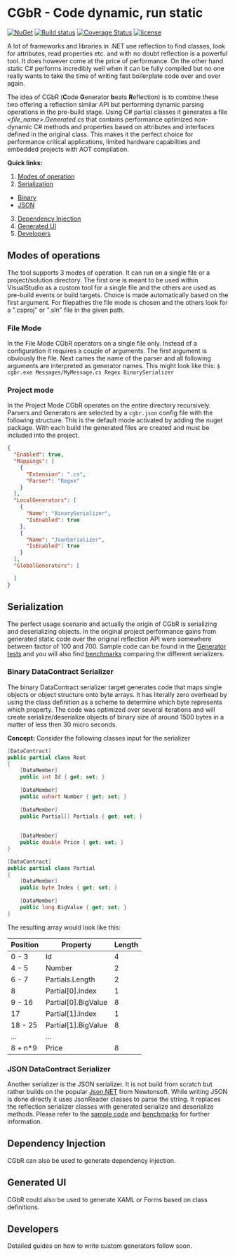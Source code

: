 # CGbR - Code dynamic, run static
[![NuGet](https://img.shields.io/nuget/v/CGbR.svg)](https://www.nuget.org/packages/CGbR/)
[![Build status](https://ci.appveyor.com/api/projects/status/9lbxnkji7ifaws2k?svg=true)](https://ci.appveyor.com/project/Toxantron/cgbr)
[![Coverage Status](https://coveralls.io/repos/github/Toxantron/CGbR/badge.svg?branch=master)](https://coveralls.io/github/Toxantron/CGbR?branch=master)
[![license](https://img.shields.io/github/license/mashape/apistatus.svg?maxAge=2592000)](https://github.com/Toxantron/CGbR/blob/master/LICENSE)

A lot of frameworks and libraries in .NET use reflection to find classes, look for attributes, read properties etc. 
and with no doubt reflection is a powerful tool. It does however come at the price of performance. On the other hand
static C# performs incredibly well when it can be fully compiled but no one really wants to take the time of writing
fast boilerplate code over and over again. 

The idea of CGbR (**C**ode **G**enerator **b**eats **R**eflection) is to combine these two offering a reflection similar API but 
performing dynamic parsing operations in the pre-build stage. Using C# partial classes it generates a file _<file_name>.Generated.cs_ 
that contains performance optimized non-dynamic C# methods and properties based on attributes and interfaces defined in the original
class. This makes it the perfect choice for performance critical applications, limited hardware capabilties and embedded projects with AOT compilation.

**Quick links:**

1. [Modes of operation](#modes-of-operation)
2. [Serialization](#serialization)
  * [Binary](#binary-datacontract-serializer)
  * [JSON](#json-datacontract-serializer)
3. [Dependency Injection](#dependency-injection)
4. [Generated UI](#generated-ui)
5. [Developers](#developers)

## Modes of operations
The tool supports 3 modes of operation. It can run on a single file or a project/solution directory. The first one is meant
to be used within VisualStudio as a custom tool for a single file and the others are used as pre-build events or build
targets. Choice is made automatically based on the first argument. For filepathes the file mode is chosen and the others look for a 
".csproj" or ".sln" file in the given path.

### File Mode
In the File Mode CGbR operators on a single file only. Instead of a configuration it requires a couple of arguments. The first
argument is obviously the file. Next cames the name of the parser and all following arguments are interpreted as generator names.
This might look like this: `$ cgbr.exe Messages/MyMessage.cs Regex BinarySerializer`

### Project mode
In the Project Mode CGbR operates on the entire directory recursively. Parsers and Generators are selected by a `cgbr.json` config file with the following structure. This is the default mode activated by adding the nuget package. With each build the generated files are created and must be included into the project.

```json
{
  "Enabled": true,
  "Mappings": [
    {
      "Extension": ".cs",
      "Parser": "Regex"
    }
  ],
  "LocalGenerators": [
    {
      "Name": "BinarySerializer",
      "IsEnabled": true
    },
    {
      "Name": "JsonSerializer",
      "IsEnabled": true
    }
  ],
  "GlobalGenerators": [

  ]
}
```

## Serialization
The perfect usage scenario and actually the origin of CGbR is serializing and deserializing objects. In the original
project performance gains from generated static code over the original reflection API were somewhere between factor of
100 and 700.
Sample code can be found in the [Generator tests](https://github.com/Toxantron/CGbR/tree/master/CGbR.GeneratorTests)
and you will also find [benchmarks](https://github.com/Toxantron/CGbR/tree/master/CGbR.Benchmarks) comparing the different serializers.

### Binary DataContract Serializer
The binary DataContract serializer target generates code that maps single objects or object structure onto byte arrays.
It has literally zero overhead by using the class definition as a scheme to determine which byte represents which property.
The code was optimized over several iterations and will create serialize/deserialize objects of binary size of around 1500 
bytes in a matter of less then 30 micro seconds.

**Concept:**
Consider the following classes input for the serializer
```c#
[DataContract]
public partial class Root
{
	[DataMember]
	public int Id { get; set; }
	
	[DataMember]
	public ushort Number { get; set; }
	
	[DataMember]
	public Partial[] Partials { get; set; }
	
	
	[DataMember]
	public double Price { get; set; }
}

[DataContract]
public partial class Partial
{
	[DataMember]
	public byte Index { get; set; }
	
	[DataMember]
	public long BigValue { get; set; }
}
```

The resulting array would look like this:

| Position | Property    | Length |
| -------- | ----------- |--------|
| 0 - 3    | Id     | 4 |
| 4 - 5    | Number | 2 |
| 6 - 7    | Partials.Length | 2 |
| 8        | Partial[0].Index | 1 |
| 9 - 16   | Partial[0].BigValue | 8 |
| 17       | Partial[1].Index | 1 |
| 18 - 25  | Partial[1].BigValue | 8 |
| ...      | ... | |
| 8 + n*9  | Price | 8 |

### JSON DataContract Serializer
Another serializer is the JSON serializer. It is not build from scratch but rather builds on the popular [Json.NET](http://www.newtonsoft.com/json)
from Newtonsoft. While writing JSON is done directly it uses JsonReader classes to parse the string. It replaces the reflection 
serializer classes with generated serialize and deserialize methods. Please refer to the [sample code](https://github.com/Toxantron/CGbR/tree/master/CGbR.GeneratorTests)
and [benchmarks](https://github.com/Toxantron/CGbR/tree/master/CGbR.Benchmarks) for further information.


## Dependency Injection
CGbR can also be used to generate dependency injection.

## Generated UI
CGbR could also be used to generate XAML or Forms based on class definitions.

## Developers
Detailed guides on how to write custom generators follow soon.
